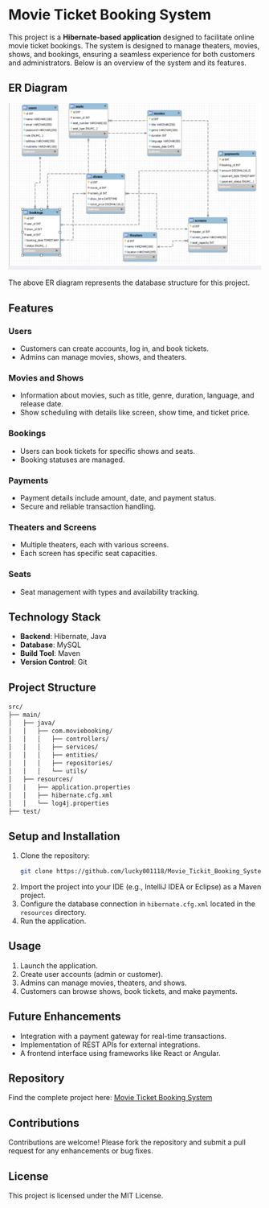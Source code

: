 # Movie Ticket Booking System
This project is a **Hibernate-based application** designed to facilitate online movie ticket bookings. The system is designed to manage theaters, movies, shows, and bookings, ensuring a seamless experience for both customers and administrators. Below is an overview of the system and its features.

## ER Diagram
![ER Diagram](src/main/resources/Er_digram_of_Tables.png)

The above ER diagram represents the database structure for this project.

## Features

### Users
- Customers can create accounts, log in, and book tickets.
- Admins can manage movies, shows, and theaters.

### Movies and Shows
- Information about movies, such as title, genre, duration, language, and release date.
- Show scheduling with details like screen, show time, and ticket price.

### Bookings
- Users can book tickets for specific shows and seats.
- Booking statuses are managed.

### Payments
- Payment details include amount, date, and payment status.
- Secure and reliable transaction handling.

### Theaters and Screens
- Multiple theaters, each with various screens.
- Each screen has specific seat capacities.

### Seats
- Seat management with types and availability tracking.

## Technology Stack
- **Backend**: Hibernate, Java
- **Database**: MySQL
- **Build Tool**: Maven
- **Version Control**: Git

## Project Structure
```
src/
├── main/
│   ├── java/
│   │   ├── com.moviebooking/
│   │   │   ├── controllers/
│   │   │   ├── services/
│   │   │   ├── entities/
│   │   │   ├── repositories/
│   │   │   └── utils/
│   ├── resources/
│   │   ├── application.properties
│   │   ├── hibernate.cfg.xml
│   │   └── log4j.properties
├── test/
```

## Setup and Installation
1. Clone the repository:
   ```bash
   git clone https://github.com/lucky001118/Movie_Tickit_Booking_System.git
   ```
2. Import the project into your IDE (e.g., IntelliJ IDEA or Eclipse) as a Maven project.
3. Configure the database connection in `hibernate.cfg.xml` located in the `resources` directory.
4. Run the application.

## Usage
1. Launch the application.
2. Create user accounts (admin or customer).
3. Admins can manage movies, theaters, and shows.
4. Customers can browse shows, book tickets, and make payments.

## Future Enhancements
- Integration with a payment gateway for real-time transactions.
- Implementation of REST APIs for external integrations.
- A frontend interface using frameworks like React or Angular.

## Repository
Find the complete project here: [Movie Ticket Booking System](https://github.com/lucky001118/Movie_Tickit_Booking_System)

## Contributions
Contributions are welcome! Please fork the repository and submit a pull request for any enhancements or bug fixes.

## License
This project is licensed under the MIT License.
```

